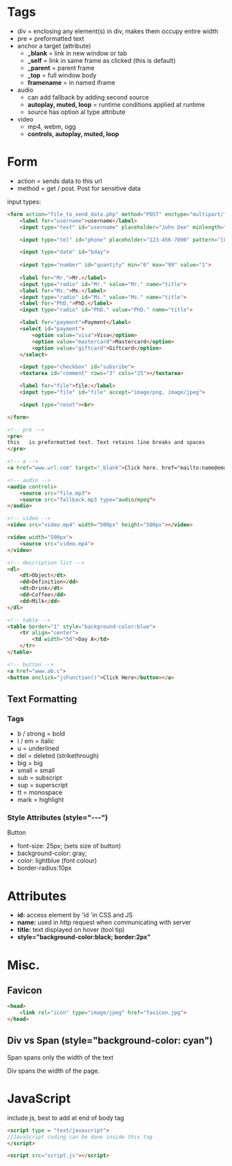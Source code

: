 # Tags
* div = enclosing any element(s) in div, makes them occupy entire width
* pre = preformatted text
* anchor a target (attribute)
    * **_blank** = link in new window or tab
    * **_self** = link in same frame as clicked  (this is default)
    * **_parent** = parent frame
    * **_top** = full window body
    * **framename**  = in named iframe
* audio
    * can add fallback by adding second source
    * **autoplay, muted, loop** = runtime conditions applied at runtime
    * source has option  al type attribute
* video
    * mp4, webm, ogg
    * **controls, autoplay, muted, loop**
     
# Form
* action = sends data to this url
* method = get / post. Post for sensitive data

input types:

```html
<form action="file_to_send_data.php" method="POST" enctype="multipart/form-data">
    <label for="username">username</label>
    <input type="text" id="username" placeholder="John Doe" minlength="6" maxlength="15" required>

    <input type="tel" id="phone" placeholder="123-456-7890" pattern="[0-9]{3}-[0-9]{3}-[0-9]{4}">

    <input type="date" id="bday">
    
    <input type="number" id="quantity" min="0" max="99" value="1">
    
    <label for="Mr.">Mr.</label>
    <input type="radio" id="Mr." value="Mr." name="title">
    <label for="Ms.">Ms.</label>
    <input type="radio" id="Ms." value="Ms." name="title">
    <label for="PhD.">PhD.</label>
    <input type="radio" id="PhD." value="PhD." name="title">

    <label for="payment">Payment</label>
    <select id="payment">
        <option value="visa">Visa</option>
        <option value="mastercard">Mastercard</option>
        <option value="giftcard">Giftcard</option>
    </select>

    <input type="checkbox" id="subsribe">
    <textarea id="comment" rows="3" cols="25"></textarea>

    <label for="file">file:</label>
    <input type="file" id="file" accept="image/png, image/jpeg">

    <input type="reset"><br>

</form>
```
```html
<!-- pre -->
<pre>
this   is preformatted text. Text retains line breaks and spaces
</pre>

<!-- a -->
<a href="www.url.com" target="_blank">Click here. href="mailto:name@email.com"</a>

<!-- audio -->
<audio controls>
    <source src="file.mp3">
    <source src="fallback.mp3 type="audio/mpeg">
</audio>

<!-- video -->
<video src="video.mp4" width="500px" height="500px"></video>

<video width="500px">
    <source src="video.mp4">
</video>

<!-- description list -->
<dl>
    <dt>Object</dt>
    <dd>Definition</dd>
    <dt>Drink</dt>
    <dd>Coffee</dd>
    <dd>Milk</dd>
</dl>

<!-- table -->
<table border="1" style="background-color:blue">
    <tr align="center">
        <td width="50">Day A</td>
    </tr>
</table>

<!-- button -->
<a href="www.ab.c">
<button onclick="jsFunction()">Click Here</button></a>
```

## Text Formatting
### Tags
* b / strong = bold
* i / em = italic
* u = underlined
* del = deleted (strikethrough)
* big = big
* small = small
* sub = subscript
* sup = superscript
* tt = monospace
* mark = highlight
### Style Attributes (style="---")
Button
* font-size: 25px; (sets size of button)
* background-color: gray;
* color: lightblue (font colour)
* border-radius:10px

# Attributes
* **id:** access element by 'id 'in CSS and JS
* **name:** used in http request when communicating with server
* **title:** text displayed on hover (tool tip)
* **style="background-color:black; border:2px"**

# Misc.
## Favicon
```html
<head>
    <link rel="icon" type="image/jpeg" href="favicon.jpg">
</head>
```
## Div vs Span (style="background-color: cyan")
Span spans only the width of the text

Div spans the width of the page.
 
# JavaScript
include js, best to add at end of body tag
```html
<script type = "text/javascript">
//JavaScript coding can be done inside this tag
</script>

<script src="script.js"></script>
```